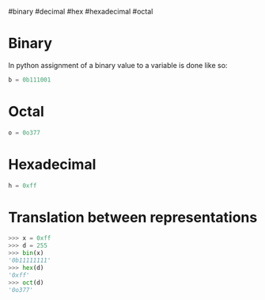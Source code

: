 #binary #decimal #hex #hexadecimal #octal
# Binary

In python assignment of a binary value to a variable is done like so:
```python
b = 0b111001
```

# Octal

```python
o = 0o377
```

# Hexadecimal

```python
h = 0xff
```

# Translation between representations

```python
>>> x = 0xff
>>> d = 255
>>> bin(x)
'0b11111111'
>>> hex(d)
'0xff'
>>> oct(d)
'0o377'
```